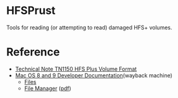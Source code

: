 # HFSPrust
Tools for reading (or attempting to read) damaged HFS+ volumes.

# Reference
* [Technical Note TN1150 HFS Plus Volume Format](https://developer.apple.com/library/archive/technotes/tn/tn1150.html)
* [Mac OS 8 and 9 Developer Documentation](https://web.archive.org/web/19991001075851/http://developer.apple.com/techpubs/macos8/mac8.html)(wayback machine)
  * [Files](https://web.archive.org/web/19991001075851/http://developer.apple.com/techpubs/macos8/Files/files.html)
  * [File Manager](https://web.archive.org/web/19991001075851/http://developer.apple.com/techpubs/macos8/Files/FileManager/filemanager.html) ([pdf](https://vintageapple.org/inside_r/pdf/Files_1992.pdf))
